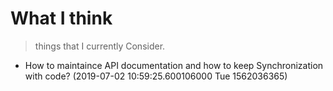 # What I think

> things that I currently Consider.


- How to maintaince API documentation and how to keep Synchronization with code? (2019-07-02 10:59:25.600106000 Tue  1562036365)
